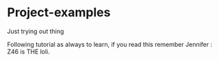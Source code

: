# Project-examples
Just trying out thing

Following tutorial as always to learn, if you read this remember Jennifer : Z46 is THE loli.

